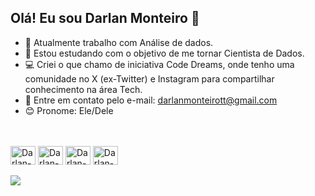 ## Olá! Eu sou Darlan Monteiro 👋

- 🔭 Atualmente trabalho com Análise de dados.
- 🌱 Estou estudando com o objetivo de me tornar Cientista de Dados.
- 💻 Criei o que chamo de iniciativa Code Dreams, onde tenho uma comunidade no X (ex-Twitter) e Instagram para compartilhar conhecimento na área Tech.
- 📩 Entre em contato pelo e-mail: darlanmonteirott@gmail.com
- 😊 Pronome: Ele/Dele

<br>


<br>

<div>
  <img align="center" alt="Darlan-py" height="30" width="40" src="https://cdn.jsdelivr.net/gh/devicons/devicon@latest/icons/python/python-original.svg" />
  <img align="center" alt="Darlan-sql" height="30" width="40" src="https://cdn.jsdelivr.net/gh/devicons/devicon@latest/icons/azuresqldatabase/azuresqldatabase-original.svg" />
  <img align="center" alt="Darlan-html" height="30" width="40" src="https://cdn.jsdelivr.net/gh/devicons/devicon@latest/icons/html5/html5-original.svg" />
  <img align="center" alt="Darlan-css" height="30" width="40" src="https://cdn.jsdelivr.net/gh/devicons/devicon@latest/icons/css3/css3-original.svg" />
</div>

<br>

<div>
  <a href="https://x.com/darlan_tec" target="_blank"><img src="https://img.shields.io/badge/Twitter-1DA1F2?style=for-the-badge&logo=twitter&logoColor=white" target="_blank"></a>

</div>
